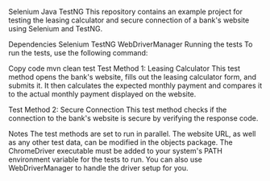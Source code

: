 Selenium Java TestNG
This repository contains an example project for testing the leasing calculator and secure connection of a bank's website using Selenium and TestNG.

Dependencies
Selenium
TestNG
WebDriverManager
Running the tests
To run the tests, use the following command:

Copy code
mvn clean test
Test Method 1: Leasing Calculator
This test method opens the bank's website, fills out the leasing calculator form, and submits it. It then calculates the expected monthly payment and compares it to the actual monthly payment displayed on the website.

Test Method 2: Secure Connection
This test method checks if the connection to the bank's website is secure by verifying the response code.

Notes
The test methods are set to run in parallel.
The website URL, as well as any other test data, can be modified in the objects package.
The ChromeDriver executable must be added to your system's PATH environment variable for the tests to run. You can also use WebDriverManager to handle the driver setup for you.
